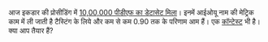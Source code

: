 आज इकडार की प्रोसीडिंग में [10,00,000 पीडीएफ का डेटासेट मिला](https://arxiv.org/pdf/1908.07836.pdf)। इनमें आईओयू नाम की मेट्रिक काम में ली जाती है टैस्टिंग के लिये और कम से कम 0.90 तक के परिणाम आम हैं। एक [कॉन्टेस्ट](https://icdar2021.org/competitions/) भी है। क्या आप तैयार हैं?
